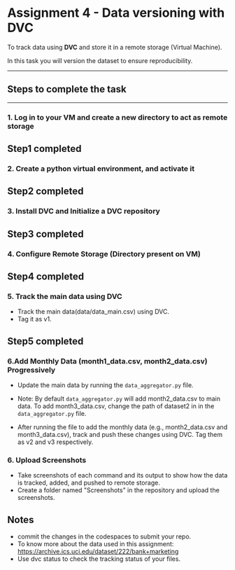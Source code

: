 # **Assignment 4 - Data versioning with DVC**

To track data using **DVC** and store it in a remote storage (Virtual Machine).

In this task you will version the dataset to ensure reproducibility.

---

## Steps to complete the task

---



###  **1. Log in to your VM and create a new directory to act as remote storage**

## Step1 completed

### **2. Create a python virtual environment, and activate it**

## Step2 completed

### **3. Install DVC and Initialize a DVC repository**

## Step3 completed
 
### **4. Configure Remote Storage (Directory present on VM)**

## Step4 completed

### **5. Track the main data using DVC**
- Track the main data(data/data_main.csv) using DVC.
- Tag it as v1.

## Step5 completed

### **6.Add Monthly Data (month1_data.csv, month2_data.csv) Progressively**
- Update the main data by running the `data_aggregator.py` file.

- Note: By default `data_aggregator.py` will add month2_data.csv to main data. To add month3_data.csv, change the path of dataset2 in in the `data_aggregator.py` file.

- After running the file to add the monthly data (e.g., month2_data.csv and month3_data.csv), track and push these changes using DVC. Tag them as v2 and v3 respectively.


### 6. Upload Screenshots
- Take screenshots of each command and its output to show how the data is tracked, added, and pushed to remote storage.
- Create a folder named "Screenshots" in the repository and upload the screenshots.

## Notes
- commit the changes in the codespaces to submit your repo.
- To know more about the data used in this assignment: https://archive.ics.uci.edu/dataset/222/bank+marketing
- Use dvc status to check the tracking status of your files.
